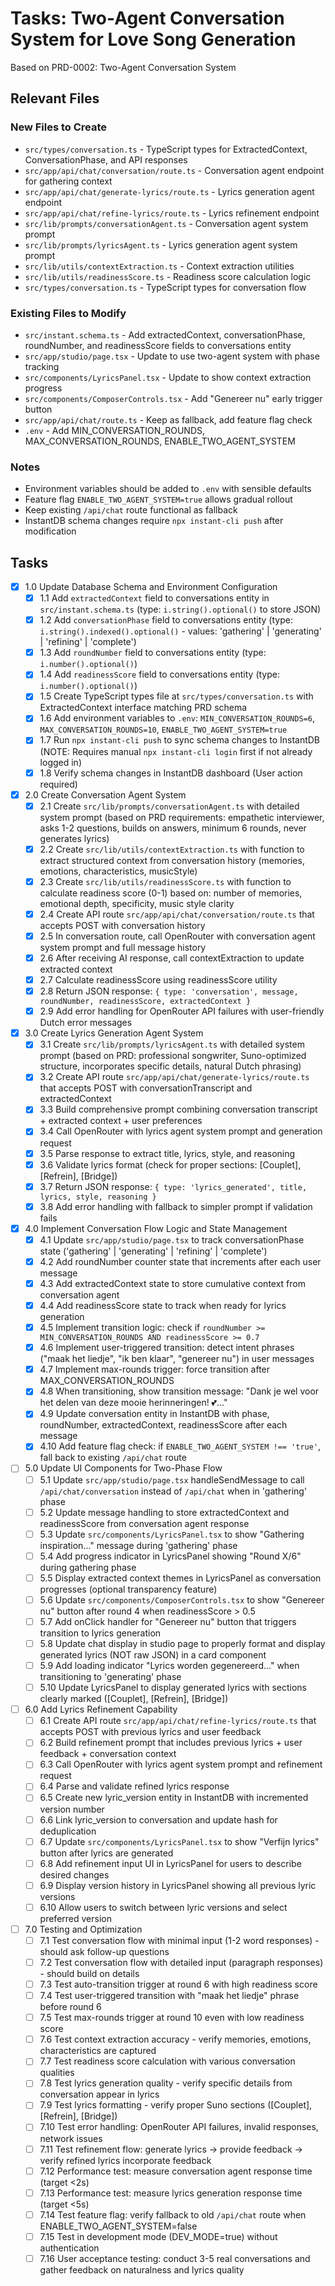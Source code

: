 # Tasks: Two-Agent Conversation System for Love Song Generation

Based on PRD-0002: Two-Agent Conversation System

## Relevant Files

### New Files to Create
- `src/types/conversation.ts` - TypeScript types for ExtractedContext, ConversationPhase, and API responses
- `src/app/api/chat/conversation/route.ts` - Conversation agent endpoint for gathering context
- `src/app/api/chat/generate-lyrics/route.ts` - Lyrics generation agent endpoint
- `src/app/api/chat/refine-lyrics/route.ts` - Lyrics refinement endpoint
- `src/lib/prompts/conversationAgent.ts` - Conversation agent system prompt
- `src/lib/prompts/lyricsAgent.ts` - Lyrics generation agent system prompt
- `src/lib/utils/contextExtraction.ts` - Context extraction utilities
- `src/lib/utils/readinessScore.ts` - Readiness score calculation logic
- `src/types/conversation.ts` - TypeScript types for conversation flow

### Existing Files to Modify
- `src/instant.schema.ts` - Add extractedContext, conversationPhase, roundNumber, and readinessScore fields to conversations entity
- `src/app/studio/page.tsx` - Update to use two-agent system with phase tracking
- `src/components/LyricsPanel.tsx` - Update to show context extraction progress
- `src/components/ComposerControls.tsx` - Add "Genereer nu" early trigger button
- `src/app/api/chat/route.ts` - Keep as fallback, add feature flag check
- `.env` - Add MIN_CONVERSATION_ROUNDS, MAX_CONVERSATION_ROUNDS, ENABLE_TWO_AGENT_SYSTEM

### Notes
- Environment variables should be added to `.env` with sensible defaults
- Feature flag `ENABLE_TWO_AGENT_SYSTEM=true` allows gradual rollout
- Keep existing `/api/chat` route functional as fallback
- InstantDB schema changes require `npx instant-cli push` after modification

## Tasks

- [x] 1.0 Update Database Schema and Environment Configuration
  - [x] 1.1 Add `extractedContext` field to conversations entity in `src/instant.schema.ts` (type: `i.string().optional()` to store JSON)
  - [x] 1.2 Add `conversationPhase` field to conversations entity (type: `i.string().indexed().optional()` - values: 'gathering' | 'generating' | 'refining' | 'complete')
  - [x] 1.3 Add `roundNumber` field to conversations entity (type: `i.number().optional()`)
  - [x] 1.4 Add `readinessScore` field to conversations entity (type: `i.number().optional()`)
  - [x] 1.5 Create TypeScript types file at `src/types/conversation.ts` with ExtractedContext interface matching PRD schema
  - [x] 1.6 Add environment variables to `.env`: `MIN_CONVERSATION_ROUNDS=6`, `MAX_CONVERSATION_ROUNDS=10`, `ENABLE_TWO_AGENT_SYSTEM=true`
  - [x] 1.7 Run `npx instant-cli push` to sync schema changes to InstantDB (NOTE: Requires manual `npx instant-cli login` first if not already logged in)
  - [x] 1.8 Verify schema changes in InstantDB dashboard (User action required)

- [x] 2.0 Create Conversation Agent System
  - [x] 2.1 Create `src/lib/prompts/conversationAgent.ts` with detailed system prompt (based on PRD requirements: empathetic interviewer, asks 1-2 questions, builds on answers, minimum 6 rounds, never generates lyrics)
  - [x] 2.2 Create `src/lib/utils/contextExtraction.ts` with function to extract structured context from conversation history (memories, emotions, characteristics, musicStyle)
  - [x] 2.3 Create `src/lib/utils/readinessScore.ts` with function to calculate readiness score (0-1) based on: number of memories, emotional depth, specificity, music style clarity
  - [x] 2.4 Create API route `src/app/api/chat/conversation/route.ts` that accepts POST with conversation history
  - [x] 2.5 In conversation route, call OpenRouter with conversation agent system prompt and full message history
  - [x] 2.6 After receiving AI response, call contextExtraction to update extracted context
  - [x] 2.7 Calculate readinessScore using readinessScore utility
  - [x] 2.8 Return JSON response: `{ type: 'conversation', message, roundNumber, readinessScore, extractedContext }`
  - [x] 2.9 Add error handling for OpenRouter API failures with user-friendly Dutch error messages

- [x] 3.0 Create Lyrics Generation Agent System
  - [x] 3.1 Create `src/lib/prompts/lyricsAgent.ts` with detailed system prompt (based on PRD: professional songwriter, Suno-optimized structure, incorporates specific details, natural Dutch phrasing)
  - [x] 3.2 Create API route `src/app/api/chat/generate-lyrics/route.ts` that accepts POST with conversationTranscript and extractedContext
  - [x] 3.3 Build comprehensive prompt combining conversation transcript + extracted context + user preferences
  - [x] 3.4 Call OpenRouter with lyrics agent system prompt and generation request
  - [x] 3.5 Parse response to extract title, lyrics, style, and reasoning
  - [x] 3.6 Validate lyrics format (check for proper sections: [Couplet], [Refrein], [Bridge])
  - [x] 3.7 Return JSON response: `{ type: 'lyrics_generated', title, lyrics, style, reasoning }`
  - [x] 3.8 Add error handling with fallback to simpler prompt if validation fails

- [x] 4.0 Implement Conversation Flow Logic and State Management
  - [x] 4.1 Update `src/app/studio/page.tsx` to track conversationPhase state ('gathering' | 'generating' | 'refining' | 'complete')
  - [x] 4.2 Add roundNumber counter state that increments after each user message
  - [x] 4.3 Add extractedContext state to store cumulative context from conversation agent
  - [x] 4.4 Add readinessScore state to track when ready for lyrics generation
  - [x] 4.5 Implement transition logic: check if `roundNumber >= MIN_CONVERSATION_ROUNDS AND readinessScore >= 0.7`
  - [x] 4.6 Implement user-triggered transition: detect intent phrases ("maak het liedje", "ik ben klaar", "genereer nu") in user messages
  - [x] 4.7 Implement max-rounds trigger: force transition after MAX_CONVERSATION_ROUNDS
  - [x] 4.8 When transitioning, show transition message: "Dank je wel voor het delen van deze mooie herinneringen! 💕..."
  - [x] 4.9 Update conversation entity in InstantDB with phase, roundNumber, extractedContext, readinessScore after each message
  - [x] 4.10 Add feature flag check: if `ENABLE_TWO_AGENT_SYSTEM !== 'true'`, fall back to existing `/api/chat` route

- [ ] 5.0 Update UI Components for Two-Phase Flow
  - [ ] 5.1 Update `src/app/studio/page.tsx` handleSendMessage to call `/api/chat/conversation` instead of `/api/chat` when in 'gathering' phase
  - [ ] 5.2 Update message handling to store extractedContext and readinessScore from conversation agent response
  - [ ] 5.3 Update `src/components/LyricsPanel.tsx` to show "Gathering inspiration..." message during 'gathering' phase
  - [ ] 5.4 Add progress indicator in LyricsPanel showing "Round X/6" during gathering phase
  - [ ] 5.5 Display extracted context themes in LyricsPanel as conversation progresses (optional transparency feature)
  - [ ] 5.6 Update `src/components/ComposerControls.tsx` to show "Genereer nu" button after round 4 when readinessScore > 0.5
  - [ ] 5.7 Add onClick handler for "Genereer nu" button that triggers transition to lyrics generation
  - [ ] 5.8 Update chat display in studio page to properly format and display generated lyrics (NOT raw JSON) in a card component
  - [ ] 5.9 Add loading indicator "Lyrics worden gegenereerd..." when transitioning to 'generating' phase
  - [ ] 5.10 Update LyricsPanel to display generated lyrics with sections clearly marked ([Couplet], [Refrein], [Bridge])

- [ ] 6.0 Add Lyrics Refinement Capability
  - [ ] 6.1 Create API route `src/app/api/chat/refine-lyrics/route.ts` that accepts POST with previous lyrics and user feedback
  - [ ] 6.2 Build refinement prompt that includes previous lyrics + user feedback + conversation context
  - [ ] 6.3 Call OpenRouter with lyrics agent system prompt and refinement request
  - [ ] 6.4 Parse and validate refined lyrics response
  - [ ] 6.5 Create new lyric_version entity in InstantDB with incremented version number
  - [ ] 6.6 Link lyric_version to conversation and update hash for deduplication
  - [ ] 6.7 Update `src/components/LyricsPanel.tsx` to show "Verfijn lyrics" button after lyrics are generated
  - [ ] 6.8 Add refinement input UI in LyricsPanel for users to describe desired changes
  - [ ] 6.9 Display version history in LyricsPanel showing all previous lyric versions
  - [ ] 6.10 Allow users to switch between lyric versions and select preferred version

- [ ] 7.0 Testing and Optimization
  - [ ] 7.1 Test conversation flow with minimal input (1-2 word responses) - should ask follow-up questions
  - [ ] 7.2 Test conversation flow with detailed input (paragraph responses) - should build on details
  - [ ] 7.3 Test auto-transition trigger at round 6 with high readiness score
  - [ ] 7.4 Test user-triggered transition with "maak het liedje" phrase before round 6
  - [ ] 7.5 Test max-rounds trigger at round 10 even with low readiness score
  - [ ] 7.6 Test context extraction accuracy - verify memories, emotions, characteristics are captured
  - [ ] 7.7 Test readiness score calculation with various conversation qualities
  - [ ] 7.8 Test lyrics generation quality - verify specific details from conversation appear in lyrics
  - [ ] 7.9 Test lyrics formatting - verify proper Suno sections ([Couplet], [Refrein], [Bridge])
  - [ ] 7.10 Test error handling: OpenRouter API failures, invalid responses, network issues
  - [ ] 7.11 Test refinement flow: generate lyrics → provide feedback → verify refined lyrics incorporate feedback
  - [ ] 7.12 Performance test: measure conversation agent response time (target <2s)
  - [ ] 7.13 Performance test: measure lyrics generation response time (target <5s)
  - [ ] 7.14 Test feature flag: verify fallback to old `/api/chat` route when ENABLE_TWO_AGENT_SYSTEM=false
  - [ ] 7.15 Test in development mode (DEV_MODE=true) without authentication
  - [ ] 7.16 User acceptance testing: conduct 3-5 real conversations and gather feedback on naturalness and lyrics quality
